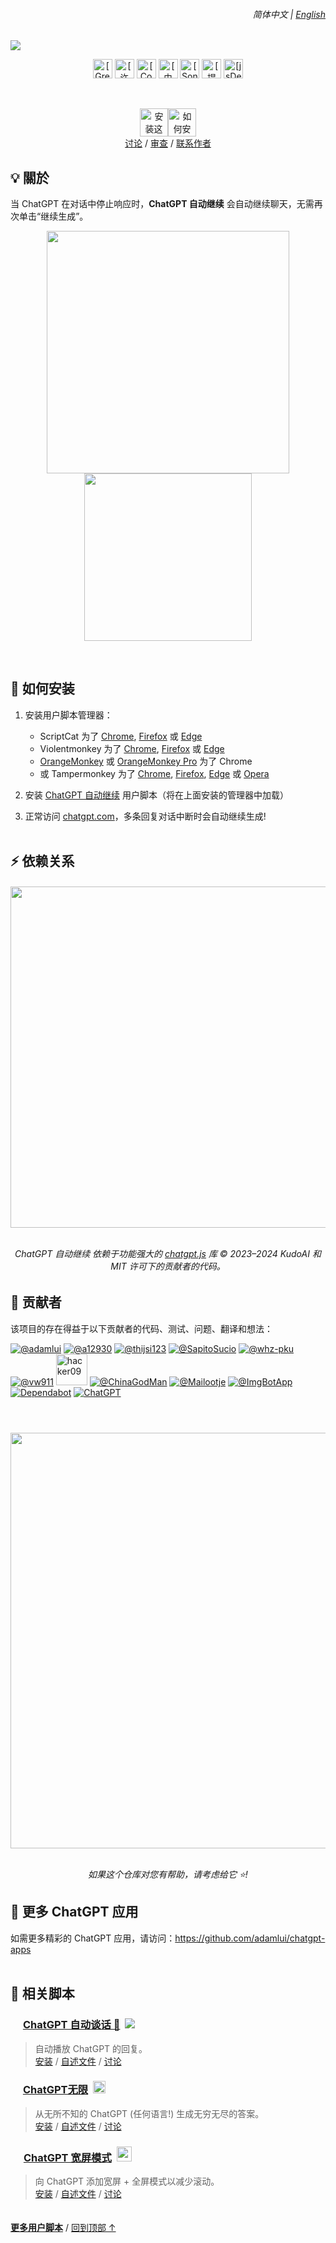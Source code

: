 <div align="right">
    <h6>
        <picture>
            <source type="image/svg+xml" media="(prefers-color-scheme: dark)" srcset="https://media.chatgptautocontinue.com/images/icons/earth/white/icon32.svg">
            <img height=14 src="https://media.chatgptautocontinue.com/images/icons/earth/black/icon32.svg">
        </picture>
        &nbsp;简体中文 |
        <a href="../../#readme">English</a>
    </h6>
</div>

<a href="https://greasyfork.chatgptautocontinue.com"><img src="https://media.chatgptautocontinue.com/images//tiles/marquee/tile1400x560.png"></a>

<div align="center">

<a href="https://gf.chatgptautocontinue.com"><img height=31 alt="[Greasy Fork]" src="https://img.shields.io/badge/%E7%94%A8%E6%88%B7-10,000+-blue?logo=weightsandbiases&logoColor=white&labelColor=464646&style=for-the-badge"></a>
<a href="LICENSE.md"><img height=31 alt="[许可证: MIT]" src="https://img.shields.io/badge/%E8%AE%B8%E5%8F%AF%E8%AF%81-MIT-orange.svg?logo=internetarchive&logoColor=white&labelColor=464646&style=for-the-badge"></a>
<a href="https://www.codefactor.io/repository/github/adamlui/chatgpt-auto-continue"><img height=31 alt="[CodeFactor 等级]" src="https://img.shields.io/codefactor/grade/github/adamlui/chatgpt-auto-continue?label=%E4%BB%A3%E7%A0%81%E8%B4%A8%E9%87%8F&logo=codefactor&logoColor=white&labelColor=464646&color=b5fc7b&style=for-the-badge"></a>
<a href="https://github.com/KudoAI/chatgpt.js?utm_source=chatgpt_auto_continue&utm_content=github_shield"><img height=31 alt="[由 chatgpt.js 提供支持]" src="https://img.shields.io/badge/%E4%BE%9B%E7%94%B5-chatgpt.js-black?logo=gamejolt&logoColor=white&labelColor=464646&style=for-the-badge"></a>
<a href="https://sonarcloud.io/component_measures?metric=new_vulnerabilities&id=adamlui_chatgpt-auto-continue"><img height=31 alt="[SonarCloud 漏洞]" src="https://img.shields.io/badge/dynamic/json?url=https%3A%2F%2Fsonarcloud.io%2Fapi%2Fmeasures%2Fcomponent%3Fcomponent%3Dadamlui_chatgpt-auto-continue%26metricKeys%3Dvulnerabilities&query=%24.component.measures.0.value&style=for-the-badge&logo=sonarcloud&logoColor=white&labelColor=464646&label=%E6%BC%8F%E6%B4%9E&color=gold"></a>
<a href="https://github.com/awesome-scripts/awesome-userscripts#chatgpt"><img height=31 alt="[提及于 Awesome]" src="https://img.shields.io/badge/%E6%8F%90%E5%8F%8A%E4%BA%8E-Awesome-fc7bb7?logo=awesomelists&logoColor=white&labelColor=464646&style=for-the-badge"></a>
<a href="https://www.jsdelivr.com/package/gh/adamlui/chatgpt-auto-continue?tab=stats"><img height=31 alt="[jsDelivr 统计数据]" src="https://img.shields.io/jsdelivr/gh/hm/adamlui/chatgpt-auto-continue?style=for-the-badge&logo=jsdelivr&logoColor=white&label=jsDelivr%20%E8%AF%B7%E6%B1%82&labelColor=464646&color=2bbbd8"></a>

<br>

<a href="https://greasyfork.chatgptautocontinue.com"><img height=45 title="安装这个脚本
" src="https://media.chatgptautocontinue.com/images/buttons/greasy-fork/zh-cn/install-button.svg?54af935"></a><a href="#-如何安装"><img height=45 title="如何安装" src="https://media.chatgptautocontinue.com/images/buttons/greasy-fork/help-button.svg"></a>
<br>
[讨论](https://github.com/adamlui/chatgpt-auto-continue/discussions) /
[审查](https://greasyfork.chatgptautocontinue.com/feedback#post-discussion) /
[联系作者](https://github.com/adamlui)

</div>

## 💡 關於

当 ChatGPT 在对话中停止响应时，**ChatGPT 自动继续** 会自动继续聊天，无需再次单击“继续生成”。

<div align="center">

<img width=388 src="https://media.chatgptautocontinue.com/images/screenshots/continue-button-crossed.png"> <img width=268 src="https://media.chatgptautocontinue.com/images/screenshots/zh-cn/auto-continue-on-notification-checked.png">

</div>

<br>

## 🚀 如何安装

1. 安装用户脚本管理器：
    - ScriptCat 为了 [Chrome](https://chromewebstore.google.com/detail/scriptcat/ndcooeababalnlpkfedmmbbbgkljhpjf), [Firefox](https://addons.mozilla.org/firefox/addon/scriptcat/) 或 [Edge](https://microsoftedge.microsoft.com/addons/detail/scriptcat/liilgpjgabokdklappibcjfablkpcekh)
    - Violentmonkey 为了 [Chrome](https://chromewebstore.google.com/detail/violentmonkey/jinjaccalgkegednnccohejagnlnfdag), [Firefox](https://addons.mozilla.org/firefox/addon/violentmonkey/) 或 [Edge](https://microsoftedge.microsoft.com/addons/detail/eeagobfjdenkkddmbclomhiblgggliao)
    - [OrangeMonkey](https://chromewebstore.google.com/detail/orangemonkey/ekmeppjgajofkpiofbebgcbohbmfldaf) 或 [OrangeMonkey Pro](https://chromewebstore.google.com/detail/orangemonkey-pro/ggdmdoodcfamjggeigifpjfnnjfbland) 为了 Chrome
    - 或 Tampermonkey 为了 [Chrome](https://chromewebstore.google.com/detail/tampermonkey/dhdgffkkebhmkfjojejmpbldmpobfkfo), [Firefox](https://addons.mozilla.org/firefox/addon/tampermonkey/), [Edge](https://microsoftedge.microsoft.com/addons/detail/tampermonkey/iikmkjmpaadaobahmlepeloendndfphd) 或 [Opera](https://addons.opera.com/extensions/details/tampermonkey-beta/)

2. 安装 [ChatGPT 自动继续](https://greasyfork.chatgptautocontinue.com) 用户脚本（将在上面安装的管理器中加载）

3. 正常访问 [chatgpt.com](https://chatgpt.com)，多条回复对话中断时会自动继续生成!
<br><br>

## ⚡ 依赖关系

<h6>
<div align="center">

<a href="https://chatgpt.js.org/#/zh-cn/">
    <picture>
        <source type="image/png" media="(prefers-color-scheme: dark)" srcset="https://media.chatgptjs.org/images/logos/chatgpt.js/with-reflection/darkmode.png">
        <img width=546 src="https://media.chatgptjs.org/images/logos/chatgpt.js/with-reflection/lightmode.png">
    </picture>
</a>
<br><br>

ChatGPT 自动继续 依赖于功能强大的 [chatgpt.js](https://github.com/KudoAI/chatgpt.js) 库 © 2023–2024 KudoAI 和 MIT 许可下的贡献者的代码。

</div>
</h6>

## 🧠 贡献者

该项目的存在得益于以下贡献者的代码、测试、问题、翻译和想法：

[![](https://images.weserv.nl/?url=https://avatars.githubusercontent.com/u/10906554?first-contrib=2023.04.28&h=50&w=50&mask=circle&maxage=7d "@adamlui")](https://github.com/adamlui)
[![](https://images.weserv.nl/?url=https://avatars.githubusercontent.com/u/84412716?first-contrib=2023.08.02-ux-update-bug-report&h=50&w=50&mask=circle&maxage=7d "@a12930")](https://github.com/a12930)
[![](https://images.weserv.nl/?url=https://avatars.githubusercontent.com/u/64159148?first-contrib=2023.08.10-observer-freeze-bug-report&h=50&w=50&mask=circle&maxage=7d "@thijsi123")](https://github.com/thijsi123)
[![](https://images.weserv.nl/?url=https://avatars.githubusercontent.com/u/7357354?first-contrib=2023.10.31-observer-freeze-bug-report&h=50&w=50&mask=circle&maxage=7d "@SapitoSucio")](https://github.com/SapitoSucio)
[![](https://images.weserv.nl/?url=https://avatars.githubusercontent.com/u/158176338?first-contrib=2024.3.1-button-click-fails-bug-report&h=50&w=50&mask=circle&maxage=7d "@whz-pku")](https://github.com/whz-pku)
[![](https://images.weserv.nl/?url=https://avatars.githubusercontent.com/u/144692196?first-contrib=2024.5.14-post-gpt-4o-ui-update-broke-script-alert&h=50&w=50&mask=circle&maxage=7d "@vw911")](https://github.com/vw911)
<a href="https://greasyfork.org/users/670188-hacker09"><picture><source type="image/png" media="(prefers-color-scheme: dark)" srcset="https://media.chatgptautocontinue.com/images/icons/web-stores/greasy-fork/white/icon50.png"><img width=50 src="https://media.chatgptautocontinue.com/images/icons/web-stores/greasy-fork/black/icon50.png?first-contrib=2024.6.27-portuguese-translation-corrections" title="hacker09"></picture></a>
[![](https://images.weserv.nl/?url=https://avatars.githubusercontent.com/u/96548841?first-contrib=2024.9.7-improved-chinese-msgs&h=50&w=50&mask=circle&maxage=7d "@ChinaGodMan")](https://github.com/ChinaGodMan)
[![](https://images.weserv.nl/?url=https://avatars.githubusercontent.com/u/69102590?first-contrib=2024.9.15-stopped-working-alert&h=50&w=50&mask=circle&maxage=7d "@Mailootje")](https://github.com/Mailootje)
[![](https://images.weserv.nl/?url=https://avatars.githubusercontent.com/u/31427850?h=50&w=50&mask=circle&maxage=7d "@ImgBotApp")](https://github.com/ImgBotApp)
[![](https://images.weserv.nl/?url=https://avatars.githubusercontent.com/in/29110&h=50&w=50&mask=circle&maxage=7d "Dependabot")](https://github.com/dependabot)
<a href="https://chatgpt.com"><picture><source type="image/png" media="(prefers-color-scheme: dark)" srcset="https://images.weserv.nl/?url=https://media.chatgptautocontinue.com/images/icons/platforms/chatgpt/black-on-white/icon50.png?h=50&w=50&mask=circle&maxage=7d"><img src="https://images.weserv.nl/?url=https://media.chatgptautocontinue.com/images/icons/platforms/chatgpt/white-on-black/icon50.png?h=50&w=50&mask=circle&maxage=7d" title="ChatGPT"></picture></a>

#

<div align="center">

<br>

<a href="https://star-history.com/#adamlui/chatgpt-auto-continue">
    <picture>
        <source media="(prefers-color-scheme: dark)" srcset="https://api.star-history.com/svg?repos=adamlui/chatgpt-auto-continue&type=Timeline&theme=dark" />
        <img width=665 src="https://api.star-history.com/svg?repos=adamlui/chatgpt-auto-continue&type=Timeline" />
    </picture>
</a>

<br>_如果这个仓库对您有帮助，请考虑给它 ⭐!_

</div>

## 🤖 更多 ChatGPT 应用

如需更多精彩的 ChatGPT 应用，请访问：https://github.com/adamlui/chatgpt-apps
<br><br>

## 📜 相关脚本

### <picture><source type="image/png" media="(prefers-color-scheme: dark)" srcset="https://cdn.jsdelivr.net/gh/adamlui/chatgpt-auto-talk/assets/images/icons/openai/white/icon16.png"><img width=16 src="https://cdn.jsdelivr.net/gh/adamlui/chatgpt-auto-talk/assets/images/icons/openai/black/icon16.png"></picture> [ChatGPT 自动谈话 📣](https://github.com/adamlui/chatgpt-auto-talk) &nbsp;<a href="https://github.com/awesome-scripts/awesome-userscripts#chatgpt"><img src="https://cdn.jsdelivr.net/gh/adamlui/chatgpt-auto-talk/assets/images/badges/awesome/badge.svg"></a>

> 自动播放 ChatGPT 的回复。
<br>[安装](https://github.com/adamlui/chatgpt-auto-talk/tree/main/docs/zh-cn/#-如何安装) /
[自述文件](https://github.com/adamlui/chatgpt-auto-talk/tree/main/docs/zh-cn/#readme) /
[讨论](https://github.com/adamlui/chatgpt-auto-talk/discussions)

### <img width=16 src="https://media.chatgptinfinity.com/images/icons/infinity-symbol/circled/icon32.png?65fcf31"> [ChatGPT无限](https://chatgptinfinity.com) &nbsp;<a href="https://chrome.chatgptinfinity.com"><img height=20 src="https://media.chatgptinfinity.com/images/badges/chrome-web-store/featured-by-google/badge500x91.png"></a>

> 从无所不知的 ChatGPT (任何语言!) 生成无穷无尽的答案。<br>
[安装](https://docs.chatgptinfinity.com/zh-cn/#-如何安装) / 
[自述文件](https://docs.chatgptinfinity.com/zh-cn/#readme) / 
[讨论](https://github.com/adamlui/chatgpt-infinity/discussions)

### <img width=17 src="https://media.chatgptwidescreen.com/images/icons/widescreen-robot-emoji/icon32.png"> [ChatGPT 宽屏模式](https://chatgptwidescreen.com) &nbsp;<img src="https://media.chatgptwidescreen.com/images/badges/product-hunt/product-of-the-week-2-larger-centered-rounded-light.svg" width="auto" height="24" />

> 向 ChatGPT 添加宽屏 + 全屏模式以减少滚动。<br>
[安装](https://docs.chatgptwidescreen.com/zh-cn/#-如何安装) / 
[自述文件](https://docs.chatgptwidescreen.com/zh-cn/#readme) / 
[讨论](https://github.com/adamlui/chatgpt-widescreen/discussions)

<img height=6px width="100%" src="https://media.chatgptautocontinue.com/images/separators/gradient-aqua.png">
  
<a href="https://github.com/adamlui/userscripts">**更多用户脚本**</a> / 
<a href="#------------------------------------------------简体中文---------english----">回到顶部 ↑</a>
